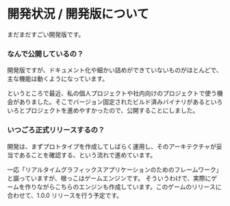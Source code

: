開発状況 / 開発版について
====================

まだまだすごい開発版です。

### なんで公開しているの？
開発版ですが、ドキュメント化や細かい詰めができていないものがほとんどで、主な機能は動くようになっています。

というところで最近、私の個人プロジェクトや社内向けのプロジェクトで使う機会がありました。そこでバージョン固定されたビルド済みバイナリがあるといろいろとプロジェクトを進めやすかったので、公開することにしました。


### いつごろ正式リリースするの？
開発は、まずプロトタイプを作成してしばらく運用し、そのアーキテクチャが妥当であることを確認する、という流れで進めています。

一応「リアルタイムグラフィックスアプリケーションのためのフレームワーク」と謳っていますが、根っこはゲームエンジンです。
そういうわけで、実際にゲームを作りながらこちらのエンジンも作成しています。このゲームのリリースに合わせて、1.0.0 リリースを行う予定です。



